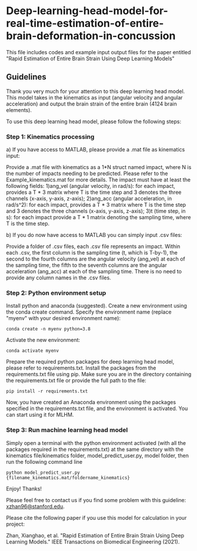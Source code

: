 # Deep-learning-head-model-for-real-time-estimation-of-entire-brain-deformation-in-concussion
This file includes codes and example input output files for the paper entitled "Rapid Estimation of Entire Brain Strain Using Deep Learning Models"

## Guidelines

Thank you very much for your attention to this deep learning head model. This model takes in the kinematics as input (angular velocity and angular acceleration) and output the brain strain of the entire brain (4124 brain elements).

To use this deep learning head model, please follow the following steps:

### Step 1: Kinematics processing

a) If you have access to MATLAB, please provide a .mat file as kinematics input:

Provide a .mat file with kinematics as a 1*N struct named impact, where N is the number of impacts needing to be predicted. Please refer to the Example_kinematics.mat for more details.
	The impact must have at least the following fields: 
	1)ang_vel (angular velocity, in rad/s): for each impact, provides a T * 3 matrix where T is the time step and 3 denotes the three channels (x-axis, y-axis, z-axis);
	2)ang_acc (angular acceleration, in rad/s^2): for each impact, provides a T * 3 matrix where T is the time step and 3 denotes the three channels (x-axis, y-axis, z-axis);
	3)t (time step, in s): for each impact provide a T * 1 matrix denoting the sampling time, where T is the time step.
	
b) If you do now have access to MATLAB you can simply input .csv files:

Provide a folder of .csv files, each .csv file represents an impact. Within each .csv, the first column is the sampling time (t, which is T-by-1), the second to the fourth columns are the angular velocity (ang_vel) at each of the sampling time, the fifth to the seventh columns are the angular acceleration (ang_acc) at each of the sampling time. There is no need to provide any column names in the .csv files. 

### Step 2: Python environment setup

Install python and anaconda (suggested). Create a new environment using the conda create command. Specify the environment name (replace "myenv" with your desired environment name):

`
conda create -n myenv python=3.8
`

Activate the new environment:

`
conda activate myenv
`

Prepare the required python packages for deep learning head model, please refer to requirements.txt. Install the packages from the requirements.txt file using pip. Make sure you are in the directory containing the requirements.txt file or provide the full path to the file:

`
pip install -r requirements.txt
`

Now, you have created an Anaconda environment using the packages specified in the requirements.txt file, and the environment is activated. You can start using it for MLHM.



### Step 3: Run machine learning head model

Simply open a terminal with the python environment activated (with all the packages required in the requirements.txt) at the same directory with the kinematics file/kinematics folder, model_predict_user.py, model folder, then run the following command line

`
python model_predict_user.py {filename_kinematics.mat/foldername_kinematics}
`


Enjoy! Thanks!



Please feel free to contact us if you find some problem with this guideline: xzhan96@stanford.edu.

Please cite the following paper if you use this model for calculation in your project:

Zhan, Xianghao, et al. "Rapid Estimation of Entire Brain Strain Using Deep Learning Models." IEEE Transactions on Biomedical Engineering (2021).

